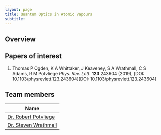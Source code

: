 ```yaml
---
layout: page
title: Quantum Optics in Atomic Vapours
subtitle:
---
```

## Overview

## Papers of interest
1. Thomas P Ogden, K A Whittaker, J Keaveney, S A Wrathmall, C S Adams, R M Potvliege
*Phys. Rev. Lett.* **123** 243604 (2019), [DOI: 10.1103/physrevlett.123.243604](DOI: 10.1103/physrevlett.123.243604)

## Team members
|**Name**|
|--------|
|[Dr. Robert Potvliege](https://www.durham.ac.uk/staff/r-m-potvliege/)|
|[Dr. Steven Wrathmall](https://www.durham.ac.uk/staff/s-a-wrathmall/)|
